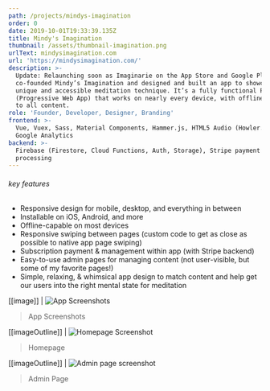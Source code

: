 ```yaml
---
path: /projects/mindys-imagination
order: 0
date: 2019-10-01T19:33:39.135Z
title: Mindy's Imagination
thumbnail: /assets/thumbnail-imagination.png
urlText: mindysimagination.com
url: 'https://mindysimagination.com/'
description: >-
  Update: Relaunching soon as Imaginarie on the App Store and Google Play! I
  co-founded Mindy’s Imagination and designed and built an app to showcase our
  unique and accessible meditation technique. It’s a fully functional PWA
  (Progressive Web App) that works on nearly every device, with offline access
  to all content.
role: 'Founder, Developer, Designer, Branding'
frontend: >-
  Vue, Vuex, Sass, Material Components, Hammer.js, HTML5 Audio (Howler.js),
  Google Analytics
backend: >-
  Firebase (Firestore, Cloud Functions, Auth, Storage), Stripe payment
  processing
---
```


###### key features

- Responsive design for mobile, desktop, and everything in between
- Installable on iOS, Android, and more
- Offline-capable on most devices
- Responsive swiping between pages (custom code to get as close as possible to native app page swiping)
- Subscription payment & management within app (with Stripe backend)
- Easy-to-use admin pages for managing content (not user-visible, but some of my favorite pages!)
- Simple, relaxing, & whimsical app design to match content and help get our users into the right mental state for meditation

[[image]]
| ![App Screenshots](/assets/appexamplescreensindevices.png 'App Screenshots')

> App Screenshots

[[imageOutline]]
| ![Homepage Screenshot](/assets/landing.png)

> Homepage

[[imageOutline]]
| ![Admin page screenshot](/assets/admin.png 'Admin Page')

> Admin Page
